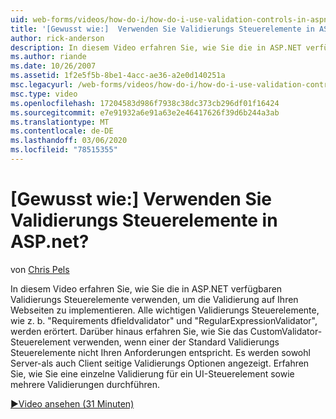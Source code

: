 ```yaml
---
uid: web-forms/videos/how-do-i/how-do-i-use-validation-controls-in-aspnet
title: '[Gewusst wie:]  Verwenden Sie Validierungs Steuerelemente in ASP.net? | Microsoft-Dokumentation'
author: rick-anderson
description: In diesem Video erfahren Sie, wie Sie die in ASP.NET verfügbaren Validierungs Steuerelemente verwenden, um die Validierung auf Ihren Webseiten zu implementieren. Alle wichtigen Validierungs Steuerelemente, z. b....
ms.author: riande
ms.date: 10/26/2007
ms.assetid: 1f2e5f5b-8be1-4acc-ae36-a2e0d140251a
msc.legacyurl: /web-forms/videos/how-do-i/how-do-i-use-validation-controls-in-aspnet
msc.type: video
ms.openlocfilehash: 17204583d986f7938c38dc373cb296df01f16424
ms.sourcegitcommit: e7e91932a6e91a63e2e46417626f39d6b244a3ab
ms.translationtype: MT
ms.contentlocale: de-DE
ms.lasthandoff: 03/06/2020
ms.locfileid: "78515355"
---
```

# <a name="how-do-i--use-validation-controls-in-aspnet"></a>[Gewusst wie:]  Verwenden Sie Validierungs Steuerelemente in ASP.net?

von [Chris Pels](https://twitter.com/chrispels)

In diesem Video erfahren Sie, wie Sie die in ASP.NET verfügbaren Validierungs Steuerelemente verwenden, um die Validierung auf Ihren Webseiten zu implementieren. Alle wichtigen Validierungs Steuerelemente, wie z. b. "Requirements dfieldvalidator" und "RegularExpressionValidator", werden erörtert. Darüber hinaus erfahren Sie, wie Sie das CustomValidator-Steuerelement verwenden, wenn einer der Standard Validierungs Steuerelemente nicht Ihren Anforderungen entspricht. Es werden sowohl Server-als auch Client seitige Validierungs Optionen angezeigt. Erfahren Sie, wie Sie eine einzelne Validierung für ein UI-Steuerelement sowie mehrere Validierungen durchführen.

[&#9654;Video ansehen (31 Minuten)](https://channel9.msdn.com/Blogs/ASP-NET-Site-Videos/how-do-i-use-validation-controls-in-aspnet)
